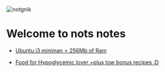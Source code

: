 ![notgnik](https://transfer.sh/z9ggJ/image.png)

# Welcome to nots notes 

- [Ubuntu i3 miniman < 256Mb of Ram ](https://github.com/richardjuan/notsnotes/blob/master/ubuntu_i3_minimal.md)

- [Food for Hypoglycemic lover +plus tow bonus recipes :D](https://github.com/richardjuan/notsnotes/blob/master/food_for_hypoglycemic_lover.md)
